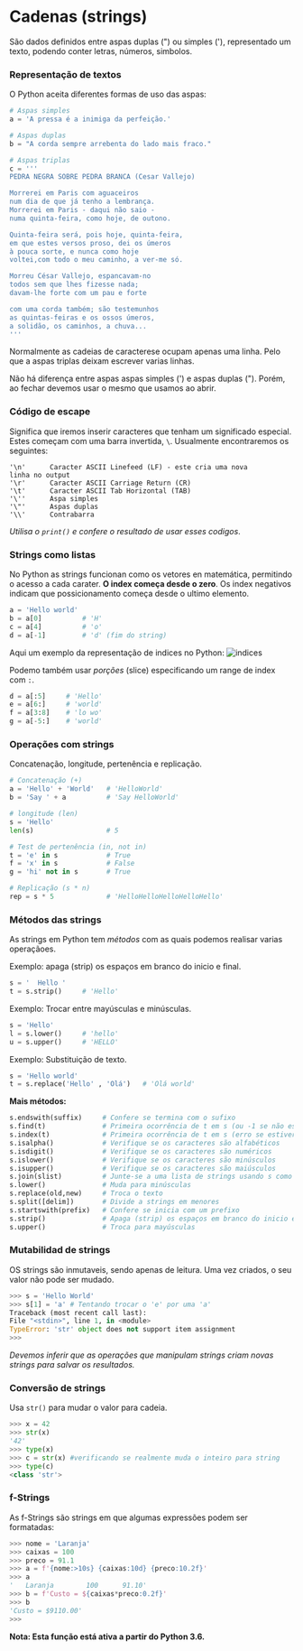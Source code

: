 # Cadenas (strings)

São dados definidos entre aspas duplas (") ou simples ('), representado um texto, podendo conter letras, números, simbolos.

### Representação de textos

O Python aceita diferentes formas de uso das aspas:

```python
# Aspas simples
a = 'A pressa é a inimiga da perfeição.'

# Aspas duplas
b = "A corda sempre arrebenta do lado mais fraco."

# Aspas triplas
c = '''
PEDRA NEGRA SOBRE PEDRA BRANCA (Cesar Vallejo)

Morrerei em Paris com aguaceiros
num dia de que já tenho a lembrança.
Morrerei em Paris - daqui não saio -
numa quinta-feira, como hoje, de outono.

Quinta-feira será, pois hoje, quinta-feira,
em que estes versos proso, dei os úmeros
à pouca sorte, e nunca como hoje
voltei,com todo o meu caminho, a ver-me só.

Morreu César Vallejo, espancavam-no
todos sem que lhes fizesse nada;
davam-lhe forte com um pau e forte

com uma corda também; são testemunhos
as quintas-feiras e os ossos úmeros,
a solidão, os caminhos, a chuva...
'''
```

Normalmente as cadeias de caracterese ocupam apenas uma linha. Pelo que a aspas triplas deixam escrever varias linhas.

Não há diferença entre aspas aspas simples (') e aspas duplas ("). Porém, ao fechar devemos usar o mesmo que usamos ao abrir.

### Código de escape

Significa que iremos inserir caracteres que tenham um significado especial. Estes começam com uma barra invertida, `\`. Usualmente encontraremos os seguintes:

```
'\n'      Caracter ASCII Linefeed (LF) - este cria uma nova
linha no output
'\r'      Caracter ASCII Carriage Return (CR)
'\t'      Caracter ASCII Tab Horizontal (TAB)
'\''      Aspa simples
'\"'      Aspas duplas
'\\'      Contrabarra
```

*Utilisa o `print()` e confere o resultado de usar esses codigos*.


### Strings como listas

No Python as strings funcionan como os vetores en matemática, permitindo o acesso a cada carater. **O index começa desde o zero**. Os index negativos indicam que possicionamento começa desde o ultimo elemento.

```python
a = 'Hello world'
b = a[0]          # 'H'
c = a[4]          # 'o'
d = a[-1]         # 'd' (fim do string)
```

Aqui um exemplo da representação de indices no Python:
![indices](/src_aulas/Notas/01_Introducao/lista_ordem.png)



Podemo também usar *porções* (slice) especificando um range de index com `:`.

```python
d = a[:5]     # 'Hello'
e = a[6:]     # 'world'
f = a[3:8]    # 'lo wo'
g = a[-5:]    # 'world'
```

### Operações com strings

Concatenação, longitude, pertenência e replicação.

```python
# Concatenação (+)
a = 'Hello' + 'World'   # 'HelloWorld'
b = 'Say ' + a          # 'Say HelloWorld'

# longitude (len)
s = 'Hello'
len(s)                  # 5

# Test de pertenência (in, not in)
t = 'e' in s            # True
f = 'x' in s            # False
g = 'hi' not in s       # True

# Replicação (s * n)
rep = s * 5             # 'HelloHelloHelloHelloHello'
```

### Métodos das strings

As strings em Python tem *métodos* com as quais podemos realisar varias operaçãoes.

Exemplo: apaga (strip) os espaços em branco do inicio e final.

```python
s = '  Hello '
t = s.strip()     # 'Hello'
```

Exemplo: Trocar entre mayúsculas e minúsculas.

```python
s = 'Hello'
l = s.lower()     # 'hello'
u = s.upper()     # 'HELLO'
```

Exemplo: Substituição de texto.

```python
s = 'Hello world'
t = s.replace('Hello' , 'Olá')   # 'Olá world'
```

**Mais métodos:**


```python
s.endswith(suffix)     # Confere se termina com o sufixo
s.find(t)              # Primeira ocorrência de t em s (ou -1 se não estiver presente)
s.index(t)             # Primeira ocorrência de t em s (erro se estiver faltando)
s.isalpha()            # Verifique se os caracteres são alfabéticos
s.isdigit()            # Verifique se os caracteres são numéricos
s.islower()            # Verifique se os caracteres são minúsculos
s.isupper()            # Verifique se os caracteres são maiúsculos
s.join(slist)          # Junte-se a uma lista de strings usando s como delimitador
s.lower()              # Muda para minúsculas
s.replace(old,new)     # Troca o texto
s.split([delim])       # Divide a strings em menores
s.startswith(prefix)   # Confere se inicia com um prefixo
s.strip()              # Apaga (strip) os espaços em branco do inicio e final
s.upper()              # Troca para mayúsculas
```

### Mutabilidad de strings

OS strings são inmutaveis, sendo apenas de leitura.
Uma vez criados, o seu valor não pode ser mudado.

```python
>>> s = 'Hello World'
>>> s[1] = 'a' # Tentando trocar o 'e' por uma 'a'
Traceback (most recent call last):
File "<stdin>", line 1, in <module>
TypeError: 'str' object does not support item assignment
>>>
```

*Devemos inferir que as operações que manipulam strings criam novas strings para salvar os resultados.*

### Conversão de strings

Usa `str()` para mudar o valor para cadeia.

```python
>>> x = 42
>>> str(x)
'42'
>>> type(x)
>>> c = str(x) #verificando se realmente muda o inteiro para string
>>> type(c)
<class 'str'>
```

### f-Strings

As f-Strings são strings em que algumas expressões podem ser formatadas:


```python
>>> nome = 'Laranja'
>>> caixas = 100
>>> preco = 91.1
>>> a = f'{nome:>10s} {caixas:10d} {preco:10.2f}'
>>> a
'   Laranja        100      91.10'
>>> b = f'Custo = ${caixas*preco:0.2f}'
>>> b
'Custo = $9110.00'
>>>
```

**Nota: Esta função está ativa a partir do Python 3.6.**

